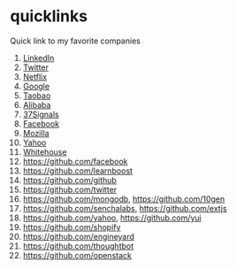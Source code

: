 quicklinks
==========

Quick link to my favorite companies
1. [LinkedIn](https://github.com/linkedin)
2. [Twitter](https://github.com/twitter)
3. [Netflix](https://github.com/Netflix)
4. [Google](https://github.com/google)
5. [Taobao](https://github.com/taobao)
1. [Alibaba](https://github.com/alibaba)
1. [37Signals](http://github.com/37signals)
1. [Facebook](https://github.com/facebook)
1. [Mozilla](https://github.com/mozilla)
1. [Yahoo](https://github.com/yahoo)
1. [Whitehouse](https://github.com/WhiteHouse)
1. https://github.com/facebook
1. https://github.com/learnboost
1. https://github.com/github
1. https://github.com/twitter
1. https://github.com/mongodb, https://github.com/10gen
1. https://github.com/senchalabs, https://github.com/extjs
1. https://github.com/yahoo, https://github.com/yui
1. https://github.com/shopify
1. https://github.com/engineyard
1. https://github.com/thoughtbot
1. https://github.com/openstack
